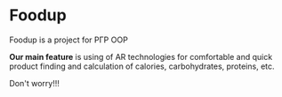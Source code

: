 # Foodup
Foodup is a project for РГР OOP

**Our main feature** is using of AR technologies for comfortable and quick product finding and calculation of calories, carbohydrates, proteins, etc.

Don't worry!!!
